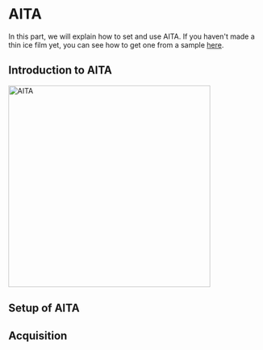# AITA


In this part, we will explain how to set and use AITA. If you haven't made a thin ice film yet, you can see how to get one from a sample [here](Thin_Ice_Film_Making.ipynb).

## Introduction to AITA

<img src="../images/AITA.jpg" alt="AITA" class="bg-primary mb-1" width="400px">

## Setup of AITA

## Acquisition 